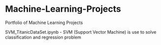 # Machine-Learning-Projects
Portfolio of Machine Learning Projects 

SVM_TitanicDataSet.ipynb - SVM (Support Vector Machine) is use to solve classification and regression problem
